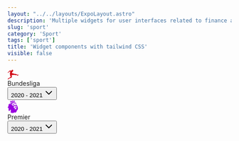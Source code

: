 ```yaml
---
layout: "../../layouts/ExpoLayout.astro"
description: 'Multiple widgets for user interfaces related to finance and economics'
slug: 'sport'
category: 'Sport'
tags: ['sport']
title: 'Widget components with tailwind CSS'
visible: false
---
```


<article class="shadow-sm break-inside flex flex-col justify-between rounded-full p-2 mb-3 text-base bg-[#D81A22] text-white" data-filter="sport">
  <div class="flex items-center justify-between space-x-3">
    <div class="flex items-center justify-center space-x-2">
      <div class="flex items-center justify-center rounded-full w-10 h-10 bg-white">
        <svg width="26" height="22" viewBox="0 0 26 22" fill="none" xmlns="http://www.w3.org/2000/svg">
          <path d="M25.4936 11.6486C25.4936 11.7132 25.451 11.7562 25.3232 11.8208L25.2807 11.8854V11.9284C25.2807 11.993 25.2807 11.993 25.2168 12.0576L25.1103 12.1007H24.9825V12.0576L24.8761 12.1007V12.1652C24.8761 12.2083 24.8761 12.2083 24.8335 12.2729L24.7057 12.3374H24.5992V12.2729C24.1946 12.5097 23.7049 12.6819 23.2577 12.8971V12.9617C23.2577 13.0048 23.2577 13.0048 23.1938 13.0693L23.0873 13.1339H22.9595L22.9169 13.0693L22.7466 13.1339L22.7892 13.177C22.7926 13.2004 22.7905 13.2243 22.7831 13.2467C22.7757 13.2691 22.7632 13.2895 22.7466 13.3061L22.6401 13.3492H22.5123L22.4698 13.3061C22.2355 13.4138 22.0226 13.4138 21.8522 13.0693C21.6819 12.7249 21.7883 12.5527 21.7244 12.3805C21.7087 12.3484 21.6844 12.3213 21.6543 12.3023C21.6243 12.2833 21.5896 12.2731 21.5541 12.2729C19.4246 11.8854 18.7432 12.3374 17.3377 11.993C16.8905 11.8854 16.6776 11.4764 16.1665 11.4764C15.0379 11.4118 14.6972 11.4764 13.4195 11.4118C13.3865 11.487 13.365 11.5669 13.3556 11.6486H8.96891L9.65034 11.993L9.86329 13.9304L9.65034 13.9735C9.71422 14.3825 9.71422 14.8776 9.75681 15.3511C9.7994 15.8247 9.8207 16.1907 9.8207 16.4705C9.82908 16.6491 9.79245 16.8268 9.71422 16.9872C9.64151 17.1369 9.52167 17.2581 9.37351 17.3316L8.96891 17.6114L8.41525 17.8913C8.41525 17.9558 8.45784 18.0204 8.45784 18.0635C5.81729 19.3766 2.51661 19.7641 1.45187 21.8736C1.32411 22.1104 0.876917 21.9813 0.876917 21.7014V21.314H0.834327C0.770443 21.314 0.770443 21.2494 0.770443 21.1848V21.0772C0.770443 21.0341 0.834327 20.9695 0.834327 20.9695H0.876917C0.876917 20.8619 0.940801 20.7327 0.940801 20.6251H0.876917C0.834327 20.6251 0.834327 20.5605 0.876917 20.5175L0.940801 20.3883C0.940801 20.3453 0.98339 20.2807 1.04727 20.3453H1.11116C1.28152 19.8932 1.66482 19.721 1.83518 19.269C1.77129 19.269 1.77129 19.2044 1.83518 19.1398L1.77129 19.0322C1.76565 19.015 1.76696 18.9963 1.77495 18.9802C1.78294 18.964 1.79694 18.9518 1.81388 18.9461C1.83083 18.9403 1.84932 18.9417 1.86529 18.9497C1.88127 18.9578 1.89342 18.972 1.89906 18.9891H1.94165C1.94165 18.9245 2.00554 18.86 2.06942 18.8169H2.00554C1.94165 18.8169 1.94165 18.7523 2.00554 18.6877L2.06942 18.5801C2.11201 18.5155 2.11201 18.5155 2.17589 18.5155L2.23978 18.4725C2.31866 18.4096 2.41617 18.3754 2.51661 18.3754C2.61705 18.3754 2.71456 18.4096 2.79344 18.4725C3.0172 18.6207 3.28374 18.6885 3.55023 18.6651C3.81672 18.6416 4.06768 18.5283 4.26278 18.3433C5.26363 17.3962 6.49872 16.1476 7.3931 16.083C7.18015 15.5664 6.73296 14.4255 6.66908 13.9735L6.39225 13.9304C6.22189 13.586 5.81729 11.993 5.71082 10.7445C5.71082 10.7445 5.60434 9.43138 5.71082 8.97932C5.63577 9.00632 5.56426 9.04246 5.49787 9.08696C5.32751 8.69948 5.88118 5.16915 6.39225 4.15741L7.22274 3.81298L4.9868 3.64077C4.09242 4.43725 3.13416 5.27678 2.5592 5.75036C2.45273 5.79341 2.34625 6.31005 2.34625 6.31005C2.19275 6.46048 2.02102 6.59068 1.83518 6.69752C1.49446 6.93431 0.770443 7.10653 0.600085 6.82668C0.429728 6.54684 0.536201 6.69752 0.600085 6.69752C0.66397 6.69752 1.15375 6.37463 1.32411 6.07326C1.11116 6.20242 0.834327 6.37463 0.600085 6.31005C0.572416 6.29887 0.548696 6.27956 0.531987 6.25462C0.515278 6.22968 0.506348 6.20025 0.506348 6.17013C0.506348 6.14 0.515278 6.11057 0.531987 6.08563C0.548696 6.06069 0.572416 6.04138 0.600085 6.0302C0.891233 5.93718 1.15971 5.78314 1.38799 5.57815C1.451 5.43893 1.5534 5.3217 1.68225 5.24124C1.81111 5.16079 1.96065 5.12072 2.11201 5.1261C2.11201 5.1261 3.58135 3.18872 4.41184 2.28461C4.64608 2.04782 5.09327 2.1124 5.09327 2.1124L5.15715 1.81103C5.15715 1.81103 8.07453 1.48813 9.47998 1.94019C9.4161 1.07913 9.8207 0.00280762 11.1197 0.00280762C11.7798 0.00280762 12.7381 0.627074 12.9084 1.31592C12.9723 1.53118 12.802 1.70339 12.7381 1.98324C12.6742 2.26308 12.802 2.90887 12.7381 3.01651C12.6742 3.12414 12.5677 3.12414 12.4612 3.29635C12.3548 3.46856 12.1844 3.81298 12.1844 3.81298L12.0141 4.20046L11.1197 4.15741C10.779 4.8893 10.0975 6.37463 9.86329 7.83842C10.6086 7.903 13.8667 8.35506 13.8667 8.35506L13.9093 8.6349C14.7657 8.75477 15.6032 8.98631 16.4008 9.32375C16.6137 9.3668 17.2951 9.25917 17.6784 9.49596L17.8062 9.3668C19.2543 9.84038 20.4893 10.6369 21.8948 10.9598L22.7892 11.1965C23.3003 11.3042 23.641 11.3042 23.9178 11.3688C24.2575 11.4013 24.5987 11.4157 24.9399 11.4118C25.1103 11.3688 25.451 11.3042 25.4936 11.6486Z" fill="#D20515"></path>
        </svg>
      </div>
      <span class="uppercase text-sm font-medium">Bundesliga</span>
    </div>
    <button class="flex items-center justify-between py-3 px-3 gap-2 text-xs rounded-full h-full font-medium bg-white text-black">
      <span>2020 - 2021</span>
      <svg xmlns="http://www.w3.org/2000/svg" fill="none" viewBox="0 0 24 24" stroke-width="2.5" stroke="currentColor" width="20" height="20">
        <path stroke-linecap="round" stroke-linejoin="round" d="M19.5 8.25l-7.5 7.5-7.5-7.5"></path>
      </svg>
    </button>
  </div>
</article>

<article class="shadow-sm break-inside flex flex-col justify-between rounded-full p-2 mb-3 text-base bg-[#9903DF] text-white" data-filter="sport">
  <div class="flex items-center justify-between space-x-3">
    <div class="flex items-center justify-center space-x-2">
      <div class="flex items-center justify-center rounded-full w-10 h-10 bg-white">
        <svg width="24" height="30" viewBox="0 0 24 30" fill="none" xmlns="http://www.w3.org/2000/svg">
          <path d="M11.0053 0.499817C11.0053 0.499817 10.1824 2.84157 9.95765 3.55328C9.39578 3.16057 7.63403 1.94257 6.90178 1.43628C7.07094 2.41019 7.33194 4.00278 7.38874 4.3399C7.2389 4.22753 6.39669 3.49648 5.12311 2.89715C5.83482 3.72123 6.34111 4.99482 6.6589 6.02432C8.58803 4.92837 10.7695 4.35407 12.9882 4.35803C14.1687 4.35803 15.3323 4.52719 16.4367 4.84498C16.5491 3.77682 16.7739 2.46698 17.2608 1.5124C16.1552 2.39207 15.4797 3.32853 15.3867 3.4409C15.3492 3.21615 15.2743 1.60423 15.1813 0.499817C14.7318 0.986775 13.0063 2.93582 12.6885 3.23548C12.4649 2.84157 11.0053 0.499817 11.0053 0.499817ZM13.028 5.16398C11.0053 5.16398 9.04053 5.6304 7.35369 6.51128C8.21524 6.56686 8.83269 7.31844 9.03932 7.91778C8.36507 7.37403 7.2969 7.11182 6.64078 7.82353C6.02332 8.53523 6.08011 9.86319 6.69757 10.9314C5.25603 10.2003 5.25482 8.29115 5.76111 7.46707C4.10425 8.66822 2.76606 10.2561 1.86303 12.0926L3.15594 12.3004C1.65761 14.0235 0.609985 17.0769 0.609985 18.5185L2.72457 17.8624C2.34999 19.1359 2.24003 23.4231 3.51361 25.5776C3.51361 25.5776 5.18111 24.4176 7.07215 21.5139C7.85757 24.136 7.50232 26.3292 7.07215 28.4824C10.4797 30.3928 14.4309 29.3234 16.7533 27.6571L17.1847 29.2884C19.901 27.4892 21.3994 24.9045 21.6797 21.8885L22.6911 23.0123C24.245 18.3856 23.0294 14.6953 20.8 11.5307L20.7058 12.3004L19.7512 11.2492C19.7512 11.2492 19.9566 11.1561 20.1258 10.9314C20.162 10.8371 20.0702 10.3332 19.6775 9.99611C19.3029 10.0904 19.0008 10.3151 18.851 10.5399C18.5159 10.2597 18.136 10.0378 17.7272 9.88373C17.8022 9.97678 18.4571 10.8383 18.5127 11.1005C19.0757 11.5694 19.8442 12.1119 20.3493 12.7862C19.9385 12.2992 17.952 12.1856 17.053 12.6919C17.053 12.6919 16.154 11.6431 15.3299 10.912C15.1607 10.2946 15.7238 9.75203 15.7238 9.75203C15.7238 9.75203 15.1438 9.71578 14.6001 10.2595C13.776 9.64086 12.7272 9.35932 12.7272 9.35932C11.5659 9.52848 10.7793 10.3502 10.7793 10.3502C11.0415 10.5193 11.398 10.7453 11.717 10.8576C12.3344 11.1199 12.9326 11.0256 13.3265 11.0256C13.6443 11.0256 14.095 11.1199 14.095 11.1199C14.095 11.1199 14.8623 11.718 15.986 13.0109C14.2629 12.3173 12.4637 13.0858 11.1902 12.4672C9.69182 11.718 9.8054 10.5399 9.8054 10.5399C9.8054 10.5399 8.79524 10.4069 8.79524 10.3695C8.79524 10.3695 9.54199 9.37865 10.6657 9.04032L10.1051 8.55457C10.7793 7.99269 11.9587 7.24353 13.869 7.05623C13.869 7.05623 14.6943 7.37282 16.4186 8.60894C16.6989 8.21503 16.7908 7.39094 16.7908 7.39094C17.6704 7.69061 19.4697 9.00165 20.1814 9.78828C19.7887 8.87115 19.5059 8.31048 19.4129 7.3559C18.9815 6.92453 17.9145 6.02553 15.7045 5.48178C16.0609 6.21282 16.0235 6.82907 16.0235 6.82907C15.6127 6.28532 14.7487 5.44432 14.1506 5.21957C13.7941 5.20144 13.4195 5.16278 13.0268 5.16278L13.028 5.16398ZM16.9805 13.7045C17.4359 14.0679 17.9488 14.3526 18.4982 14.5467V16.1755C17.9363 16.6625 16.0996 18.1995 14.8635 18.0678C14.1711 16.7386 13.5162 15.5218 13.5162 15.5218C13.5162 15.5218 15.4072 13.9292 16.9805 13.7045ZM20.5753 13.7419C21.1372 15.1086 21.2882 16.7386 20.6695 17.8249C20.3312 17.0939 19.901 16.6806 19.4515 16.1937V14.566C19.4515 14.566 19.9566 14.247 20.5753 13.7419ZM19.3947 17.8442C19.9566 18.4617 20.0702 19.1347 20.0702 19.1347C19.8261 20.5014 19.06 21.3653 18.4982 21.7206C18.5537 20.7285 18.2903 19.8851 18.2903 19.8851C17.8795 20.3346 16.9249 20.7829 16.3618 20.8953L15.5196 19.3244C16.5129 19.2858 18.1792 17.8817 18.1792 17.8817L19.3947 17.8442Z" fill="#9903DF"></path>
        </svg>
      </div>
      <span class="uppercase text-sm font-medium">Premier</span>
    </div>
    <button class="flex items-center justify-between py-3 px-3 gap-2 text-xs rounded-full h-full font-medium bg-white text-black">
      <span>2020 - 2021</span>
      <svg xmlns="http://www.w3.org/2000/svg" fill="none" viewBox="0 0 24 24" stroke-width="2.5" stroke="currentColor" width="20" height="20">
        <path stroke-linecap="round" stroke-linejoin="round" d="M19.5 8.25l-7.5 7.5-7.5-7.5"></path>
      </svg>
    </button>
  </div>
</article>